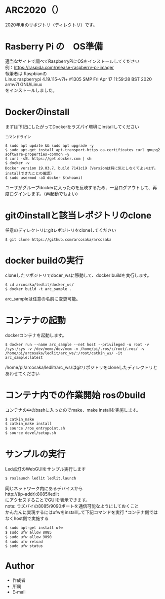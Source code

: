 # ARC2020（）

2020年用のリポジトリ（ディレクトリ）です。

# Rasberry Pi の　OS準備
適当なサイトで調べてRaspberryPiにOSをインストールしてください  
例：https://raspida.com/release-raspberry-pi-imager  
執筆者は Raspbianの  
Linux raspberrypi 4.19.115-v7l+ #1305 SMP Fri Apr 17 11:59:28 BST 2020 armv7l GNU/Linux  
をインストールしました。  

# Dockerのinstall
まずは下記にしたがってDockerをラズパイ環境にinstallしてください
```
コマンドライン

$ sudo apt update && sudo apt upgrade -y
$ sudo apt-get install apt-transport-https ca-certificates curl gnupg2 software-properties-common -y
$ curl -sSL https://get.docker.com | sh
$ docker -v
Docker version 19.03.7, build 7141c19 (Versionは特に気にしなくてよいはず。installできたことの確認)
$ sudo usermod -aG docker $(whoami)

```
ユーザがグループdockerに入ったのを反映するため、一旦ログアウトして、再度ログインします。（再起動でもよい）

# gitのinstallと該当レポジトリのclone

任意のディレクトリにgitレポジトリをcloneしてください
```
$ git clone https://github.com/arcosaka/arcosaka

```

# docker buildの実行
cloneしたリポジトリでdocer_wsに移動して、docker buildを実行します。
```
$ cd arcosaka/ledlit/docker_ws/
$ docker build -t arc_sample .

```
arc_sampleは任意の名前に変更可能。

# コンテナの起動
dockerコンテナを起動します。

```
$ docker run --name arc_sample --net host --privileged -u root -v /sys:/sys -v /dev/mem:/dev/mem -v /home/pi/.ros/:/root/.ros/ -v /home/pi/arcosaka/ledlit/arc_ws/:/root/catkin_ws/ -it arc_sample:latest
```
/home/pi/arcosaka/ledlit/arc_ws/はgitリポジトリをcloneしたディレクトリとあわせてください


# コンテナ内での作業開始 rosのbuild
コンテナの中のbashに入ったのでmake、make installを実施します。

```bash
$ catkin_make
$ catkin_make install
$ source /ros_entrypoint.sh
$ source devel/setup.sh
```

# サンプルの実行
Led点灯のWebGUIをサンプル実行します

```bash
$ roslaunch ledlit ledlit.launch
```
同じネットワーク内にあるデバイスから  
http://(ip-addr):8085/ledlit  
にアクセスすることでGUIを表示できます。  
note: ラズパイの8085/9090ポートを通信可能なようにしておくこと  
      かんたんに実現するにはufwをinstallして下記コマンドを実行
      *コンテナ側ではなくhost側で実施する
```bash
$ sudo apt-get install ufw
$ sudo ufw allow 8085
$ sudo ufw allow 9090
$ sudo ufw reload
$ sudo ufw status
```

# Author

* 作成者
* 所属
* E-mail


